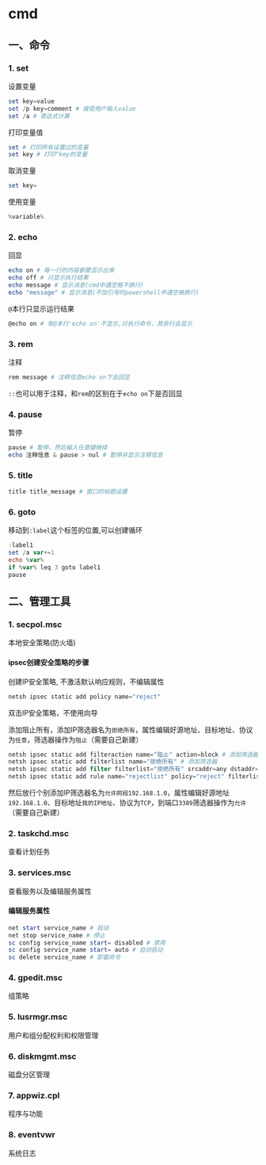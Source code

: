# cmd

## 一、命令

### 1. set

设置变量

```powershell
set key=value
set /p key=comment # 接受用户输入value
set /a # 表达式计算
```

打印变量值

```powershell
set # 打印所有设置过的变量
set key # 打印^key的变量
```

取消变量

```powershell
set key=
```

使用变量

```powershell
%variable%
```

### 2. echo

回显

```powershell
echo on # 每一行的内容都要显示出来
echo off # 只显示执行结果
echo message # 显示消息(cmd中遇空格不换行)
echo "message" # 显示消息(不加引号时powershell中遇空格换行)
```

`@`本行只显示运行结果

```powershell
@echo on # 有@本行'echo on'不显示,只执行命令，其余行会显示
```

### 3. rem

注释

```powershell
rem message # 注释信息echo on下会回显
```

`::`也可以用于注释，和`rem`的区别在于`echo on`下是否回显

### 4. pause

暂停

```powershell
pause # 暂停，然后输入任意键继续
echo 注释信息 & pause > nul # 暂停并显示注释信息
```

### 5. title

```powershell
title title_message # 窗口的标题设置
```

### 6. goto

移动到`:label`这个标签的位置,可以创建循环

```powershell
:label1
set /a var+=1
echo %var%
if %var% leq 3 goto label1
pause
```

## 二、管理工具

### 1. secpol.msc

本地安全策略(防火墙)

#### ipsec创建安全策略的步骤

创建IP安全策略, 不激活默认响应规则，不编辑属性

```powershell
netsh ipsec static add policy name="reject"
```

双击IP安全策略，不使用向导

添加阻止所有，添加IP筛选器名为`拒绝所有`，属性编辑好源地址、目标地址、协议为`任意`，筛选器操作为`阻止`（需要自己新建）

```powershell
netsh ipsec static add filteraction name="阻止" action=block # 添加筛选器操作
netsh ipsec static add filterlist name="拒绝所有" # 添加筛选器
netsh ipsec static add filter filterlist="拒绝所有" srcaddr=any dstaddr=any description="拒绝一切" protocol=any mirrored=yes # 编辑筛选器的属性，即具体生效的规则
netsh ipsec static add rule name="rejectlist" policy="reject" filterlist="拒绝所有" filteraction="阻止" # 关联前面创建的policy、filteraction、filterlist命名为rejectlist
```

然后放行个别添加IP筛选器名为`允许网段192.168.1.0`，属性编辑好源地址`192.168.1.0`、目标地址`我的IP地址`、协议为`TCP`，到端口`3389`筛选器操作为`允许`（需要自己新建）

### 2. taskchd.msc

查看计划任务

### 3. services.msc

查看服务以及编辑服务属性

#### 编辑服务属性

```powershell
net start service_name # 启动
net stop service_name # 停止
sc config service_name start= disabled # 禁用
sc config service_name start= auto # 自动启动
sc delete service_name # 卸载命令
```

### 4. gpedit.msc

组策略

### 5. lusrmgr.msc

用户和组分配权利和权限管理

### 6. diskmgmt.msc

磁盘分区管理

### 7. appwiz.cpl

程序与功能

### 8. eventvwr

系统日志